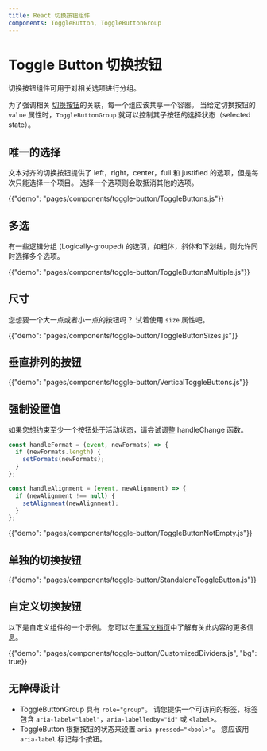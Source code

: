 ```yaml
---
title: React 切换按钮组件
components: ToggleButton, ToggleButtonGroup
---
```


# Toggle Button 切换按钮

<p class="description">切换按钮组件可用于对相关选项进行分组。</p>

为了强调相关 [切换按钮](https://material.io/components/buttons#toggle-button)的关联，每一个组应该共享一个容器。 当给定切换按钮的 `value` 属性时，`ToggleButtonGroup` 就可以控制其子按钮的选择状态（selected state）。

## 唯一的选择

文本对齐的切换按钮提供了 left，right，center，full 和 justified 的选项，但是每次只能选择一个项目。 选择一个选项则会取抵消其他的选项。

{{"demo": "pages/components/toggle-button/ToggleButtons.js"}}

## 多选

有一些逻辑分组 (Logically-grouped) 的选项，如粗体，斜体和下划线，则允许同时选择多个选项。

{{"demo": "pages/components/toggle-button/ToggleButtonsMultiple.js"}}

## 尺寸

您想要一个大一点或者小一点的按钮吗？ 试着使用 `size` 属性吧。

{{"demo": "pages/components/toggle-button/ToggleButtonSizes.js"}}

## 垂直排列的按钮

{{"demo": "pages/components/toggle-button/VerticalToggleButtons.js"}}

## 强制设置值

如果您想约束至少一个按钮处于活动状态，请尝试调整 handleChange 函数。

```jsx
const handleFormat = (event, newFormats) => {
  if (newFormats.length) {
    setFormats(newFormats);
  }
};

const handleAlignment = (event, newAlignment) => {
  if (newAlignment !== null) {
    setAlignment(newAlignment);
  }
};
```

{{"demo": "pages/components/toggle-button/ToggleButtonNotEmpty.js"}}

## 单独的切换按钮

{{"demo": "pages/components/toggle-button/StandaloneToggleButton.js"}}

## 自定义切换按钮

以下是自定义组件的一个示例。 您可以在[重写文档页](/customization/components/)中了解有关此内容的更多信息。

{{"demo": "pages/components/toggle-button/CustomizedDividers.js", "bg": true}}

## 无障碍设计

- ToggleButtonGroup 具有 `role="group"`。 请您提供一个可访问的标签，标签包含 `aria-label="label"`，`aria-labelledby="id"` 或 `<label>`。
- ToggleButton 根据按钮的状态来设置 `aria-pressed="<bool>"`。 您应该用 `aria-label` 标记每个按钮。